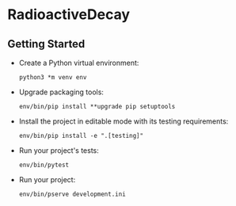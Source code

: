 # RadioactiveDecay

## Getting Started

* Create a Python virtual environment:

    ```python3 *m venv env```

* Upgrade packaging tools:

    ```env/bin/pip install **upgrade pip setuptools```

* Install the project in editable mode with its testing requirements:

    ```env/bin/pip install -e ".[testing]"```

* Run your project's tests:

    ```env/bin/pytest```

* Run your project:

    ```env/bin/pserve development.ini```
